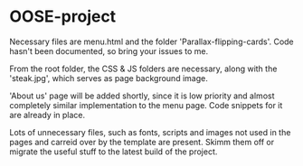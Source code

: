 # OOSE-project
Necessary files are menu.html and the folder 'Parallax-flipping-cards'. Code hasn't been documented, so bring your issues to me.

From the root folder, the CSS & JS folders are necessary, along with the 'steak.jpg', which serves as page background image.

'About us' page will be added shortly, since it is low priority and almost completely similar implementation to the menu page. Code snippets for it are already in place.

Lots of unnecessary files, such as fonts, scripts and images not used in the pages and carreid over by the template are present. Skimm them off or migrate the useful stuff to the latest build of the project.

